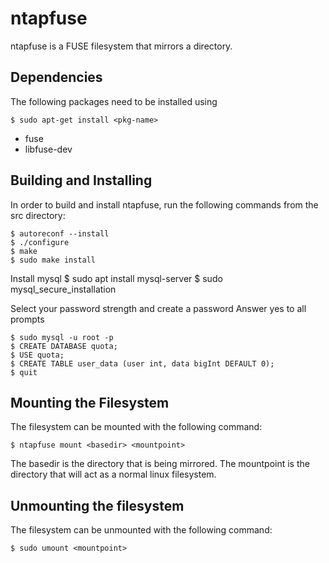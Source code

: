# ntapfuse

ntapfuse is a FUSE filesystem that mirrors a directory.

## Dependencies

The following packages need to be installed using

    $ sudo apt-get install <pkg-name>
* fuse
* libfuse-dev

## Building and Installing

In order to build and install ntapfuse, run the following commands from the
src directory:

    $ autoreconf --install
    $ ./configure
    $ make
    $ sudo make install




Install mysql
    $ sudo apt install mysql-server
    $ sudo mysql_secure_installation

Select your password strength and create a password
Answer yes to all prompts

    $ sudo mysql -u root -p
    $ CREATE DATABASE quota;
    $ USE quota;
    $ CREATE TABLE user_data (user int, data bigInt DEFAULT 0);
    $ quit

## Mounting the Filesystem

The filesystem can be mounted with the following command:

    $ ntapfuse mount <basedir> <mountpoint>
    
The basedir is the directory that is being mirrored. The mountpoint is the
directory that will act as a normal linux filesystem.

## Unmounting the filesystem

The filesystem can be unmounted with the following command:

    $ sudo umount <mountpoint>

